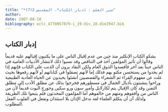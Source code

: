 ```yaml
---
title: "*سير العلم : إدبار الكتاب*. المقتبس 2(7)"
author: 
date: 1907-08-10
bibliography: oclc_4770057679-i_19-div_10.d1e2947.bib
---
```




##  إدبار الكتاب 


 يشكو الكتاب الإنكليز منذ حين من عدم إقبال الناس على ما يكتبون إقبالهم عليه قديماً وقالوا أن تأثير المؤلفين أخذ في التناقض وقد نسبوا ذلك لانتشار الأدبيات العامية في الناس حيناً بعد آخر فأفسدوا الذوق العام ولكن النقاد يرون أن الذنب على الكتاب فإنهم إذا لم يجدوا من يستحسن مكتو بهم فذلك إما لأنهم تصقلوا في كتاباتهم أو لأنهم رفعوها بحيث علت عن مفهوم القراء ثم الشعراء والقصصيين أنشئوا يحيدون عن الحياة العادية الطبيعية وراحوا يتشبثون بأذيال الجمال في مسطورهم فخرجوا بذلك عن مطلق الأدب إلى مطلق التفنن وقد كان الإقبال يتم لكارلايل وأمير سون ورو سكين وجورج اليوت قديماً لأن من   الناس من وأفقوهم ومنهم من خالفوهم أما المؤلفون المحدثون فلم يتبعوا تلك الطريقة ولذلك آن أن يتكلم العلماء لغة تدخل الإذان بلا استئذان وتفعل في القلوب الفعل المطلوب. 
